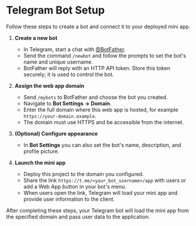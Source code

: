 # Telegram Bot Setup

Follow these steps to create a bot and connect it to your deployed mini app.

1. **Create a new bot**
   - In Telegram, start a chat with [@BotFather](https://t.me/BotFather).
   - Send the command `/newbot` and follow the prompts to set the bot's name and unique username.
   - BotFather will reply with an HTTP API token. Store this token securely; it is used to control the bot.

2. **Assign the web app domain**
   - Send `/mybots` to BotFather and choose the bot you created.
   - Navigate to **Bot Settings → Domain**.
   - Enter the full domain where this web app is hosted, for example `https://your-domain.example`.
   - The domain must use HTTPS and be accessible from the internet.

3. **(Optional) Configure appearance**
   - In **Bot Settings** you can also set the bot's name, description, and profile picture.

4. **Launch the mini app**
   - Deploy this project to the domain you configured.
   - Share the link `https://t.me/<your_bot_username>/app` with users or add a Web App button in your bot's menu.
   - When users open the link, Telegram will load your mini app and provide user information to the client.

After completing these steps, your Telegram bot will load the mini app from the specified domain and pass user data to the application.
